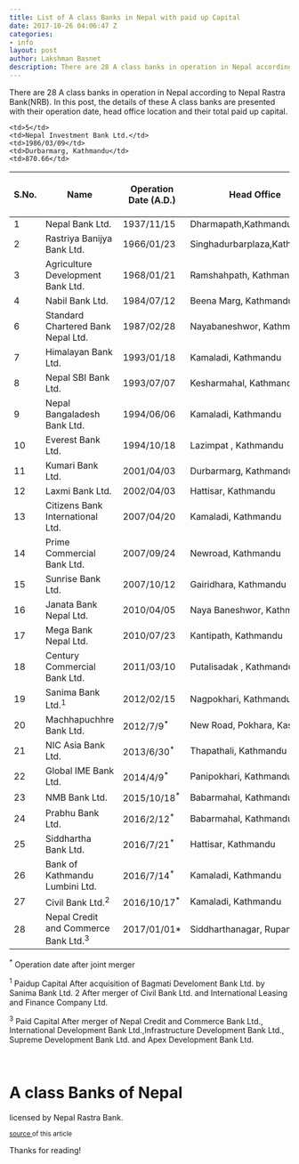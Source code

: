 ```yaml
---
title: List of A class Banks in Nepal with paid up Capital
date: 2017-10-26 04:06:47 Z
categories:
- info
layout: post
author: Lakshman Basnet
description: There are 28 A class banks in operation in Nepal according to Nepal Rastra Bank(NRB). In this post, the details of these A class banks are presented with their operation date, head office location and their total paid up capital.
---
```

There are 28 A class banks in operation in Nepal according to Nepal Rastra Bank(NRB). In this post, the details of these A class banks are presented with their operation date, head office location and their total paid up capital.


<table class="table table-hover table-bordered">
<thead>
<tr>
	<th>S.No.</th>
	<th>Name</th>
	<th>Operation Date (A.D.)</th>
	<th>Head Office </th>
	<th>Paid up 
	Capital<small>in NRS Crore</small></th>
	
</tr>

</thead>

<tbody>



<tr>
	<td>1</td>   
	<td>Nepal Bank Ltd.</td>
	<td>1937/11/15</td>
	<td>Dharmapath,Kathmandu</td>
	<td>649.95</td>

</tr>


<tr>
	<td>2</td>
	<td>Rastriya Banijya Bank Ltd.</td>
	<td>1966/01/23</td>
	<td>Singhadurbarplaza,Kathmandu</td>
	<td>858.90</td>
</tr>


<tr>
	<td>3</td>
	<td>Agriculture Development Bank Ltd.</td>
	<td>1968/01/21</td>
	<td>Ramshahpath, Kathmandu</td>
	<td>1037.4</td>

</tr>


<tr>
	<td>4</td>
	<td>Nabil Bank Ltd.</td>
	<td>1984/07/12</td>
	<td>Beena Marg, Kathmandu</td>
	<td>618.35</td>

</tr>


<tr>

	<td>5</td>
	<td>Nepal Investment Bank Ltd.</td>
	<td>1986/03/09</td>
	<td>Durbarmarg, Kathmandu</td>
	<td>870.66</td>

</tr>


<tr>
	<td>6</td>
	<td>Standard Chartered Bank Nepal Ltd.</td>
	<td>1987/02/28</td>
	<td>Nayabaneshwor, Kathmandu</td>
	<td>374.99</td>

</tr>


<tr>
<td>
7</td>
<td>Himalayan Bank Ltd.</td>
<td>1993/01/18</td>
<td>Kamaladi, Kathmandu</td>
<td>449.91</td>

</tr>


<tr>
<td>
8</td>
<td>Nepal SBI Bank Ltd.</td>
<td>1993/07/07</td>
<td>Kesharmahal, Kathmandu</td>
<td>388.37</td>

</tr>


<tr>
<td>
9</td>
<td>Nepal Bangaladesh Bank Ltd.</td>
<td>1994/06/06</td>
<td>Kamaladi, Kathmandu</td>
<td>401.18</td>

</tr>


<tr>
<td>
10</td>
<td>Everest Bank Ltd.</td>
<td>1994/10/18</td>
<td>Lazimpat , Kathmandu</td>
<td>274.26</td>

</tr>


<tr>
<td>
11</td>
<td>Kumari Bank Ltd.</td>
<td>2001/04/03</td>
<td>Durbarmarg, Kathmandu</td>
<td>269.92</td>

</tr>


<tr>
<td>
12</td>
<td>Laxmi Bank Ltd.</td>
<td>2002/04/03</td>
<td>Hattisar, Kathmandu</td>
<td>303.92</td>

</tr>


<tr>
<td>
13</td>
<td>Citizens Bank International Ltd.</td>
<td>2007/04/20</td>
<td>Kamaladi, Kathmandu</td>
<td>553.74</td>

</tr>


<tr>
<td>
14</td>
<td>Prime Commercial Bank Ltd.</td>
<td>2007/09/24</td>
<td>Newroad, Kathmandu</td>
<td>489.19</td>

</tr>


<tr>
<td>
15</td>
<td>Sunrise Bank Ltd.</td>
<td>2007/10/12</td>
<td>Gairidhara, Kathmandu</td>
<td>530.14</td>

</tr>


<tr>
<td>
16</td>
<td>Janata Bank Nepal Ltd.</td>
<td>2010/04/05</td>
<td>Naya Baneshwor, Kathmandu</td>
<td>206.00</td>

</tr>


<tr>
<td>
17</td>
<td>Mega Bank Nepal Ltd.</td>
<td>2010/07/23</td>
<td>Kantipath, Kathmandu</td>
<td>401.20</td>

</tr>


<tr>
<td>
18</td>
<td>Century Commercial Bank Ltd.</td>
<td>2011/03/10</td>
<td>Putalisadak , Kathmandu</td>
<td>368.90</td>

</tr>


<tr>
<td>
19</td>
<td>Sanima Bank Ltd.<sup>1</sup></td>

<td>2012/02/15</td>
<td>Nagpokhari,  Kathmandu</td>
<td>530.59</td>

</tr>


<tr>
<td>
20</td>
<td>Machhapuchhre Bank Ltd.</td>
<td>2012/7/9<sup>*</sup></td>
<td>New Road, Pokhara, Kaski</td>
<td>386.45</td>


</tr>


<tr>
<td>
21</td>
<td>NIC Asia Bank Ltd.</td>
<td>2013/6/30<sup>*</sup></td>
<td>Thapathali, Kathmandu</td>
<td>581.96</td>


</tr>


<tr>
<td>
22</td>
<td>Global IME Bank Ltd.</td>
<td>2014/4/9<sup>*</sup></td>
<td>Panipokhari, Kathmandu</td>
<td>616.43</td>

</tr>


<tr>
<td>
23</td>
<td>NMB Bank Ltd.</td>
<td>2015/10/18<sup>*</sup></td>
<td>Babarmahal, Kathmandu</td>
<td>543.01</td>


</tr>


<tr>
<td>
24</td>
<td>Prabhu Bank Ltd.</td>
<td>2016/2/12<sup>*</sup></td>
<td>Babarmahal, Kathmandu</td>
<td>88.14</td>

</tr>


<tr>
<td>
25</td>
<td>Siddhartha Bank Ltd.</td>
<td>2016/7/21<sup>*</sup></td>
<td>		Hattisar, Kathmandu</td>
<td>	302.21</td>

</tr>


<tr>
<td>
26</td>
<td>		Bank of Kathmandu Lumbini Ltd.</td>
<td>		2016/7/14<sup>*</sup></td>
<td>	Kamaladi, Kathmandu</td>
<td>		457.69</td>

</tr>


<tr>
<td>
27</td>
<td>		Civil Bank Ltd.<sup>2</sup></td>

<td>	2016/10/17<sup>*</sup></td>
<td>Kamaladi, Kathmandu</td>
<td>		458.38</td>

</tr>


<tr>
<td>
28</td>
<td>		Nepal Credit and Commerce Bank Ltd.<sup>3</sup></td>

<td>		2017/01/01*</td>
<td>		Siddharthanagar, Rupandehi</td>
<td>		467.91</td>
</tr>
</tbody>
</table>

<sup> *</sup> Operation date after joint merger

<sup>1</sup> Paidup Capital After acquisition of Bagmati Develoment Bank Ltd. by Sanima Bank Ltd.
2 After merger of Civil Bank Ltd. and International Leasing and Finance Company Ltd.

<sup>3</sup> Paid Capital After merger of Nepal Credit and Commerce Bank Ltd., International Development Bank Ltd.,Infrastructure  Development Bank Ltd., 
Supreme  Development Bank Ltd. and Apex  Development Bank Ltd.


<br>

<h1>A class Banks of Nepal</h1> licensed by Nepal Rastra Bank.<br>

<small><a href="https://www.nrb.org.np" target="blank">source </a> of this article</small>
 
Thanks for reading!

